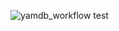 ![yamdb_workflow](https://github.com/aleksandrtikhonov/yamdb_final/workflows/yamdb_workflow/badge.svg)
test
